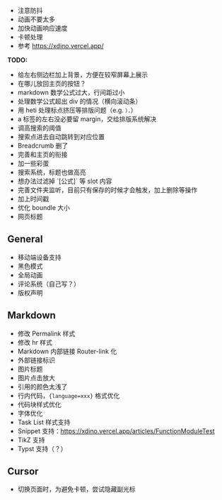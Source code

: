  - 注意防抖
 - 动画不要太多
 - 加快动画响应速度
 - 卡顿处理
 - 参考 https://xdino.vercel.app/

**TODO:**

 - 给左右侧边栏加上背景，方便在较窄屏幕上展示
 - 在哪儿放回主页的按钮？
 - markdown 数学公式过大，行间距过小
 - 处理数学公式超出 div 的情况（横向滚动条）
 - 用 heti 处理标点挤压等排版问题（e.g. `），`）
 - a 标签的左右没必要留 margin，交给排版系统解决
 - 调高搜索的阈值
 - 搜索点进去自动跳转到对应位置
 - Breadcrumb 删了
 - 完善和主页的衔接
 - 加一些彩蛋
 - 搜索系统，标题也做高亮
 - 想办法过滤掉 \`[公式]\` 等 slot 内容
 - 完善文件夹监听，目前只有保存的时候才会触发，加上删除等操作
 - 加上时间戳
 - 优化 boundle 大小
 - 网页标题

## General

 - 移动端设备支持
 - 黑色模式
 - 全局动画
 - 评论系统（自己写？）
 - 版权声明

## Markdown
 
 - 修改 Permalink 样式
 - 修改 hr 样式
 - Markdown 内部链接 Router-link 化
 - 外部链接标识
 - 图片标题
 - 图片点击放大
 - 引用的颜色太浅了
 - 行内代码，`{language=xxx}` 格式优化
 - 代码块样式优化
 - 字体优化
 - Task List 样式支持
 - Snippet 支持：https://xdino.vercel.app/articles/FunctionModuleTest
 - TikZ 支持
 - Typst 支持（？）

## Cursor

 - 切换页面时，为避免卡顿，尝试隐藏副光标
